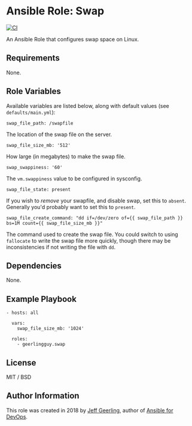 # Ansible Role: Swap

[![CI](https://github.com/geerlingguy/ansible-role-swap/workflows/CI/badge.svg?event=push)](https://github.com/geerlingguy/ansible-role-swap/actions?query=workflow%3ACI)

An Ansible Role that configures swap space on Linux.

## Requirements

None.

## Role Variables

Available variables are listed below, along with default values (see `defaults/main.yml`):

    swap_file_path: /swapfile

The location of the swap file on the server.

    swap_file_size_mb: '512'

How large (in megabytes) to make the swap file.

    swap_swappiness: '60'

The `vm.swappiness` value to be configured in sysconfig.

    swap_file_state: present

If you wish to _remove_ your swapfile, and disable swap, set this to `absent`. Generally you'd probably want to set this to `present`.

    swap_file_create_command: "dd if=/dev/zero of={{ swap_file_path }} bs=1M count={{ swap_file_size_mb }}"

The command used to create the swap file. You could switch to using `fallocate` to write the swap file more quickly, though there may be inconsistencies if not writing the file with `dd`.

## Dependencies

None.

## Example Playbook

    - hosts: all
    
      vars:
        swap_file_size_mb: '1024'
    
      roles:
        - geerlingguy.swap

## License

MIT / BSD

## Author Information

This role was created in 2018 by [Jeff Geerling](https://www.jeffgeerling.com/), author of [Ansible for DevOps](https://www.ansiblefordevops.com/).
